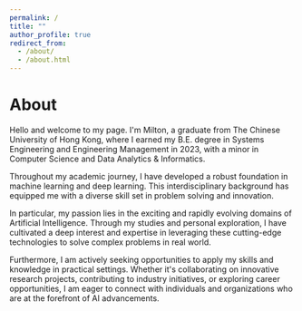```yaml
---
permalink: /
title: ""
author_profile: true
redirect_from: 
  - /about/
  - /about.html
---
```



About
======
Hello and welcome to my page. I'm Milton, a graduate from The Chinese University of Hong Kong, where I earned my B.E. degree in Systems Engineering and Engineering Management in 2023, with a minor in Computer Science and Data Analytics & Informatics.

Throughout my academic journey, I have developed a robust foundation in machine learning and deep learning. This interdisciplinary background has equipped me with a diverse skill set in problem solving and innovation.

In particular, my passion lies in the exciting and rapidly evolving domains of Artificial Intelligence. Through my studies and personal exploration, I have cultivated a deep interest and expertise in leveraging these cutting-edge technologies to solve complex problems in real world.

Furthermore, I am actively seeking opportunities to apply my skills and knowledge in practical settings. Whether it's collaborating on innovative research projects, contributing to industry initiatives, or exploring career opportunities, I am eager to connect with individuals and organizations who are at the forefront of AI advancements.



